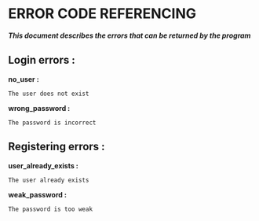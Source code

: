 # ERROR CODE REFERENCING

__*This document describes the errors that can be returned by the program*__

## Login errors :
  

**no_user :**
    
    The user does not exist

**wrong_password :**
    
    The password is incorrect

## Registering errors :

**user_already_exists :**
    
    The user already exists

**weak_password :**
    
    The password is too weak


